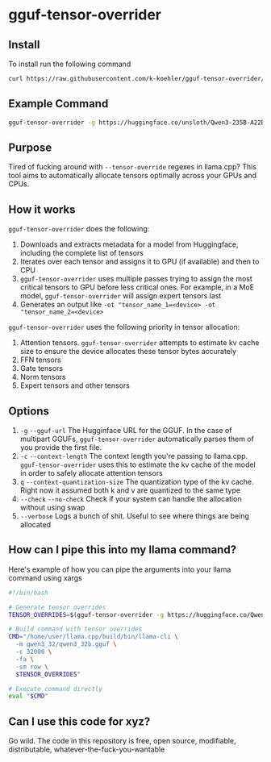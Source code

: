 # gguf-tensor-overrider

## Install

To install run the following command

```bash
curl https://raw.githubusercontent.com/k-koehler/gguf-tensor-overrider/refs/heads/main/install.sh| sudo /bin/bash
```

## Example Command

```bash
gguf-tensor-overrider -g https://huggingface.co/unsloth/Qwen3-235B-A22B-GGUF/resolve/main/UD-Q4_K_XL/Qwen3-235B-A22B-UD-Q4_K_XL-00001-of-00003.gguf -c 32000 --no-check --verbose
```

## Purpose

Tired of fucking around with `--tensor-override` regexes in llama.cpp? This tool aims to automatically allocate tensors optimally across your GPUs and CPUs.

## How it works

`gguf-tensor-overrider` does the following:

1. Downloads and extracts metadata for a model from Huggingface, including the complete list of tensors
2. Iterates over each tensor and assigns it to GPU (if available) and then to CPU
3. `gguf-tensor-overrider` uses multiple passes trying to assign the most critical tensors to GPU before less critical ones. For example, in a MoE model, `gguf-tensor-overrider` will assign expert tensors last
4. Generates an output like `-ot "tensor_name_1=<device> -ot "tensor_name_2=<device>`

`gguf-tensor-overrider` uses the following priority in tensor allocation:

1. Attention tensors. `gguf-tensor-overrider` attempts to estimate kv cache size to ensure the device allocates these tensor bytes accurately
2. FFN tensors
3. Gate tensors
4. Norm tensors
5. Expert tensors and other tensors

## Options

1. `-g` `--gguf-url` The Hugginface URL for the GGUF. In the case of multipart GGUFs, `gguf-tensor-overrider` automatically parses them of you provide the first file.
2. `-c` `--context-length` The context length you're passing to llama.cpp. `gguf-tensor-overrider` uses this to estimate the kv cache of the model in order to safely allocate attention tensors
3. `q` `--context-quantization-size` The quantization type of the kv cache. Right now it assumed both k and v are quantized to the same type
4. `--check` `--no-check` Check if your system can handle the allocation without using swap
5. `--verbose` Logs a bunch of shit. Useful to see where things are being allocated

## How can I pipe this into my llama command?

Here's example of how you can pipe the arguments into your llama command using xargs

```bash
#!/bin/bash

# Generate tensor overrides
TENSOR_OVERRIDES=$(gguf-tensor-overrider -g https://huggingface.co/Qwen/Qwen3-32B-GGUF/resolve/main/Qwen3-32B-Q8_0.gguf -c 32000)

# Build command with tensor overrides
CMD="/home/user/llama.cpp/build/bin/llama-cli \
  -m qwen3_32/qwen3_32b.gguf \
  -c 32000 \
  -fa \
  -sm row \
  $TENSOR_OVERRIDES"

# Execute command directly
eval "$CMD"
```

## Can I use this code for xyz?

Go wild. The code in this repository is free, open source, modifiable, distributable, whatever-the-fuck-you-wantable
